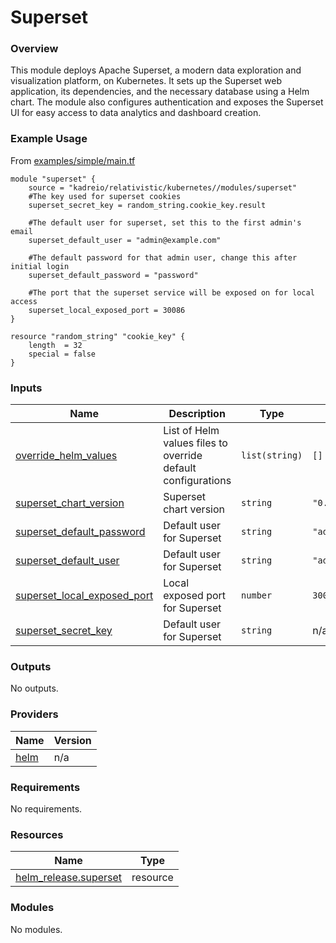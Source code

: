 # Superset 

### Overview

This module deploys Apache Superset, a modern data exploration and visualization platform, on Kubernetes. It sets up the Superset web application, its dependencies, and the necessary database using a Helm chart. The module also configures authentication and exposes the Superset UI for easy access to data analytics and dashboard creation.

### Example Usage
From [examples/simple/main.tf](https://github.com/kadreio/relativistic/blob/main/modules/superset/examples/simple/main.tf)

```hcl
module "superset" {
    source = "kadreio/relativistic/kubernetes//modules/superset"
    #The key used for superset cookies
    superset_secret_key = random_string.cookie_key.result

    #The default user for superset, set this to the first admin's email
    superset_default_user = "admin@example.com"

    #The default password for that admin user, change this after initial login
    superset_default_password = "password"

    #The port that the superset service will be exposed on for local access
    superset_local_exposed_port = 30086
}

resource "random_string" "cookie_key" {
    length  = 32
    special = false
}
```

### Inputs

| Name | Description | Type | Default | Required |
|------|-------------|------|---------|:--------:|
| <a name="input_override_helm_values"></a> [override\_helm\_values](#input\_override\_helm\_values) | List of Helm values files to override default configurations | `list(string)` | `[]` | no |
| <a name="input_superset_chart_version"></a> [superset\_chart\_version](#input\_superset\_chart\_version) | Superset chart version | `string` | `"0.12.9"` | no |
| <a name="input_superset_default_password"></a> [superset\_default\_password](#input\_superset\_default\_password) | Default user for Superset | `string` | `"admin"` | no |
| <a name="input_superset_default_user"></a> [superset\_default\_user](#input\_superset\_default\_user) | Default user for Superset | `string` | `"admin@superset.com"` | no |
| <a name="input_superset_local_exposed_port"></a> [superset\_local\_exposed\_port](#input\_superset\_local\_exposed\_port) | Local exposed port for Superset | `number` | `30086` | no |
| <a name="input_superset_secret_key"></a> [superset\_secret\_key](#input\_superset\_secret\_key) | Default user for Superset | `string` | n/a | yes |

### Outputs

No outputs.

### Providers

| Name | Version |
|------|---------|
| <a name="provider_helm"></a> [helm](#provider\_helm) | n/a |

### Requirements

No requirements.

### Resources

| Name | Type |
|------|------|
| [helm_release.superset](https://registry.terraform.io/providers/hashicorp/helm/latest/docs/resources/release) | resource |

### Modules

No modules.
